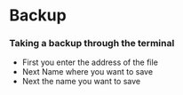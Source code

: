 # Backup
###  Taking a backup through the terminal
* First you enter the address of the file
* Next Name where you want to save
* Next the name you want to save

